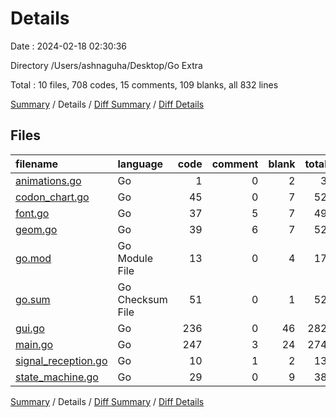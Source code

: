 # Details

Date : 2024-02-18 02:30:36

Directory /Users/ashnaguha/Desktop/Go Extra

Total : 10 files,  708 codes, 15 comments, 109 blanks, all 832 lines

[Summary](results.md) / Details / [Diff Summary](diff.md) / [Diff Details](diff-details.md)

## Files
| filename | language | code | comment | blank | total |
| :--- | :--- | ---: | ---: | ---: | ---: |
| [animations.go](/animations.go) | Go | 1 | 0 | 2 | 3 |
| [codon_chart.go](/codon_chart.go) | Go | 45 | 0 | 7 | 52 |
| [font.go](/font.go) | Go | 37 | 5 | 7 | 49 |
| [geom.go](/geom.go) | Go | 39 | 6 | 7 | 52 |
| [go.mod](/go.mod) | Go Module File | 13 | 0 | 4 | 17 |
| [go.sum](/go.sum) | Go Checksum File | 51 | 0 | 1 | 52 |
| [gui.go](/gui.go) | Go | 236 | 0 | 46 | 282 |
| [main.go](/main.go) | Go | 247 | 3 | 24 | 274 |
| [signal_reception.go](/signal_reception.go) | Go | 10 | 1 | 2 | 13 |
| [state_machine.go](/state_machine.go) | Go | 29 | 0 | 9 | 38 |

[Summary](results.md) / Details / [Diff Summary](diff.md) / [Diff Details](diff-details.md)